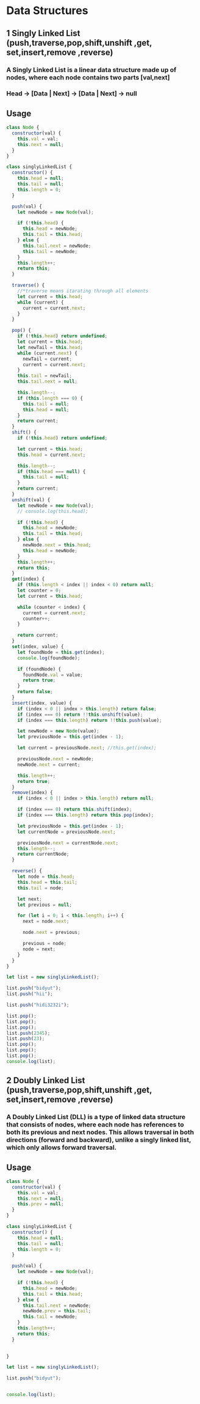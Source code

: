 # Data Structures

## 1 Singly Linked List (push,traverse,pop,shift,unshift ,get, set,insert,remove ,reverse)

### A Singly Linked List is a linear data structure made up of nodes, where each node contains two parts [val,next]

### Head -> [Data | Next] -> [Data | Next] -> null

## Usage

```js
class Node {
  constructor(val) {
    this.val = val;
    this.next = null;
  }
}

class singlyLinkedList {
  constructor() {
    this.head = null;
    this.tail = null;
    this.length = 0;
  }

  push(val) {
    let newNode = new Node(val);

    if (!this.head) {
      this.head = newNode;
      this.tail = this.head;
    } else {
      this.tail.next = newNode;
      this.tail = newNode;
    }
    this.length++;
    return this;
  }

  traverse() {
    //*traverse means itarating through all elements
    let current = this.head;
    while (current) {
      current = current.next;
    }
  }

  pop() {
    if (!this.head) return undefined;
    let current = this.head;
    let newTail = this.head;
    while (current.next) {
      newTail = current;
      current = current.next;
    }
    this.tail = newTail;
    this.tail.next = null;

    this.length--;
    if (this.length === 0) {
      this.tail = null;
      this.head = null;
    }
    return current;
  }
  shift() {
    if (!this.head) return undefined;

    let current = this.head;
    this.head = current.next;

    this.length--;
    if (this.head === null) {
      this.tail = null;
    }
    return current;
  }
  unshift(val) {
    let newNode = new Node(val);
    // console.log(this.head);

    if (!this.head) {
      this.head = newNode;
      this.tail = this.head;
    } else {
      newNode.next = this.head;
      this.head = newNode;
    }
    this.length++;
    return this;
  }
  get(index) {
    if (this.length < index || index < 0) return null;
    let counter = 0;
    let current = this.head;

    while (counter < index) {
      current = current.next;
      counter++;
    }

    return current;
  }
  set(index, value) {
    let foundNode = this.get(index);
    console.log(foundNode);

    if (foundNode) {
      foundNode.val = value;
      return true;
    }
    return false;
  }
  insert(index, value) {
    if (index < 0 || index > this.length) return false;
    if (index === 0) return !!this.unshift(value);
    if (index === this.length) return !!this.push(value);

    let newNode = new Node(value);
    let previousNode = this.get(index - 1);

    let current = previousNode.next; //this.get(index);

    previousNode.next = newNode;
    newNode.next = current;

    this.length++;
    return true;
  }
  remove(index) {
    if (index < 0 || index > this.length) return null;

    if (index === 0) return this.shift(index);
    if (index === this.length) return this.pop(index);

    let previousNode = this.get(index - 1);
    let currentNode = previousNode.next;

    previousNode.next = currentNode.next;
    this.length--;
    return currentNode;
  }

  reverse() {
    let node = this.head;
    this.head = this.tail;
    this.tail = node;

    let next;
    let previous = null;

    for (let i = 0; i < this.length; i++) {
      next = node.next;

      node.next = previous;

      previous = node;
      node = next;
    }
  }
}

let list = new singlyLinkedList();

list.push("bidyut");
list.push("hii");

list.push("hidi3232i");

list.pop();
list.pop();
list.pop();
list.push(2345);
list.push(23);
list.pop();
list.pop();
list.pop();
console.log(list);
```

## 2 Doubly Linked List (push,traverse,pop,shift,unshift ,get, set,insert,remove ,reverse)

### A Doubly Linked List (DLL) is a type of linked data structure that consists of nodes, where each node has references to both its previous and next nodes. This allows traversal in both directions (forward and backward), unlike a singly linked list, which only allows forward traversal.

## Usage

```js
class Node {
  constructor(val) {
    this.val = val;
    this.next = null;
    this.prev = null;
  }
}

class singlyLinkedList {
  constructor() {
    this.head = null;
    this.tail = null;
    this.length = 0;
  }

  push(val) {
    let newNode = new Node(val);

    if (!this.head) {
      this.head = newNode;
      this.tail = this.head;
    } else {
      this.tail.next = newNode;
      newNode.prev = this.tail;
      this.tail = newNode;
    }
    this.length++;
    return this;
  }

  
}

let list = new singlyLinkedList();

list.push("bidyut");


console.log(list);
```
